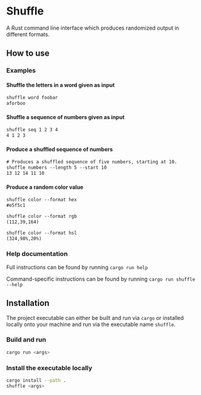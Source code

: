 # Shuffle

A Rust command line interface which produces randomized output in different formats.

## How to use

### Examples

#### Shuffle the letters in a word given as input

```txt
shuffle word foobar
aforboo
```

#### Shuffle a sequence of numbers given as input

```txt
shuffle seq 1 2 3 4
4 1 2 3
```

#### Produce a shuffled sequence of numbers

```txt
# Produces a shuffled sequence of five numbers, starting at 10.
shuffle numbers --length 5 --start 10
13 12 14 11 10
```

#### Produce a random color value

```txt
shuffle color --format hex
#e5f5c1

shuffle color --format rgb
(112,39,164)

shuffle color --format hsl
(324,98%,20%)
```

### Help documentation

Full instructions can be found by running `cargo run help`

Command-specific instructions can be found by running `cargo run shuffle --help`

## Installation

The project executable can either be built and run via `cargo` or installed
locally onto your machine and run via the executable name `shuffle`.

### Build and run

```sh
cargo run <args>
```

### Install the executable locally

```sh
cargo install --path .
shuffle <args>
```

